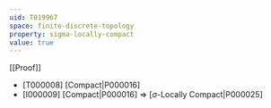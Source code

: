 ```yaml
---
uid: T019967
space: finite-discrete-topology
property: sigma-locally-compact
value: true
---
```

[[Proof]]

* [T000008] [Compact|P000016]
* [I000009] [Compact|P000016] => [$\sigma$-Locally Compact|P000025]

